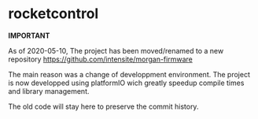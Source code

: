 # rocketcontrol

**IMPORTANT** 

As of 2020-05-10, The project has been moved/renamed to a new repository
https://github.com/intensite/morgan-firmware

The main reason was a change of developpment environment.  The project is now developped using platformIO wich greatly speedup compile times and library management.

The old code will stay here to preserve the commit history.

